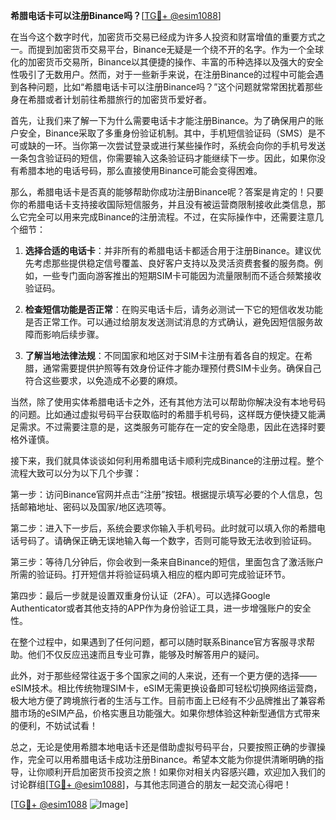 **希腊电话卡可以注册Binance吗？**[[TG💪+ @esim1088](https://t.me/s/esim1088)]

在当今这个数字时代，加密货币交易已经成为许多人投资和财富增值的重要方式之一。而提到加密货币交易平台，Binance无疑是一个绕不开的名字。作为一个全球化的加密货币交易所，Binance以其便捷的操作、丰富的币种选择以及强大的安全性吸引了无数用户。然而，对于一些新手来说，在注册Binance的过程中可能会遇到各种问题，比如“希腊电话卡可以注册Binance吗？”这个问题就常常困扰着那些身在希腊或者计划前往希腊旅行的加密货币爱好者。

首先，让我们来了解一下为什么需要电话卡才能注册Binance。为了确保用户的账户安全，Binance采取了多重身份验证机制。其中，手机短信验证码（SMS）是不可或缺的一环。当你第一次尝试登录或进行某些操作时，系统会向你的手机号发送一条包含验证码的短信，你需要输入这条验证码才能继续下一步。因此，如果你没有希腊本地的电话号码，那么直接使用Binance可能会变得困难。

那么，希腊电话卡是否真的能够帮助你成功注册Binance呢？答案是肯定的！只要你的希腊电话卡支持接收国际短信服务，并且没有被运营商限制接收此类信息，那么它完全可以用来完成Binance的注册流程。不过，在实际操作中，还需要注意几个细节：

1. **选择合适的电话卡**：并非所有的希腊电话卡都适合用于注册Binance。建议优先考虑那些提供稳定信号覆盖、良好客户支持以及灵活资费套餐的服务商。例如，一些专门面向游客推出的短期SIM卡可能因为流量限制而不适合频繁接收验证码。

2. **检查短信功能是否正常**：在购买电话卡后，请务必测试一下它的短信收发功能是否正常工作。可以通过给朋友发送测试消息的方式确认，避免因短信服务故障而影响后续步骤。

3. **了解当地法律法规**：不同国家和地区对于SIM卡注册有着各自的规定。在希腊，通常需要提供护照等有效身份证件才能办理预付费SIM卡业务。确保自己符合这些要求，以免造成不必要的麻烦。

当然，除了使用实体希腊电话卡之外，还有其他方法可以帮助你解决没有本地号码的问题。比如通过虚拟号码平台获取临时的希腊手机号码，这样既方便快捷又能满足需求。不过需要注意的是，这类服务可能存在一定的安全隐患，因此在选择时要格外谨慎。

接下来，我们就具体谈谈如何利用希腊电话卡顺利完成Binance的注册过程。整个流程大致可以分为以下几个步骤：

第一步：访问Binance官网并点击“注册”按钮。根据提示填写必要的个人信息，包括邮箱地址、密码以及国家/地区选项等。

第二步：进入下一步后，系统会要求你输入手机号码。此时就可以填入你的希腊电话号码了。请确保正确无误地输入每一个数字，否则可能导致无法收到验证码。

第三步：等待几分钟后，你会收到一条来自Binance的短信，里面包含了激活账户所需的验证码。打开短信并将验证码填入相应的框内即可完成验证环节。

第四步：最后一步就是设置双重身份认证（2FA）。可以选择Google Authenticator或者其他支持的APP作为身份验证工具，进一步增强账户的安全性。

在整个过程中，如果遇到了任何问题，都可以随时联系Binance官方客服寻求帮助。他们不仅反应迅速而且专业可靠，能够及时解答用户的疑问。

此外，对于那些经常往返于多个国家之间的人来说，还有一个更方便的选择——eSIM技术。相比传统物理SIM卡，eSIM无需更换设备即可轻松切换网络运营商，极大地方便了跨境旅行者的生活与工作。目前市面上已经有不少品牌推出了兼容希腊市场的eSIM产品，价格实惠且功能强大。如果你想体验这种新型通信方式带来的便利，不妨试试看！

总之，无论是使用希腊本地电话卡还是借助虚拟号码平台，只要按照正确的步骤操作，完全可以用希腊电话卡成功注册Binance。希望本文能为你提供清晰明确的指导，让你顺利开启加密货币投资之旅！如果你对相关内容感兴趣，欢迎加入我们的讨论群组[[TG💪+ @esim1088](https://t.me/s/esim1088)]，与其他志同道合的朋友一起交流心得吧！

[[TG💪+ @esim1088](https://t.me/s/esim1088) ![Image](https://i.postimg.cc/4NQfJmqS/Snipaste-2025-05-13-00-14-12.png)]